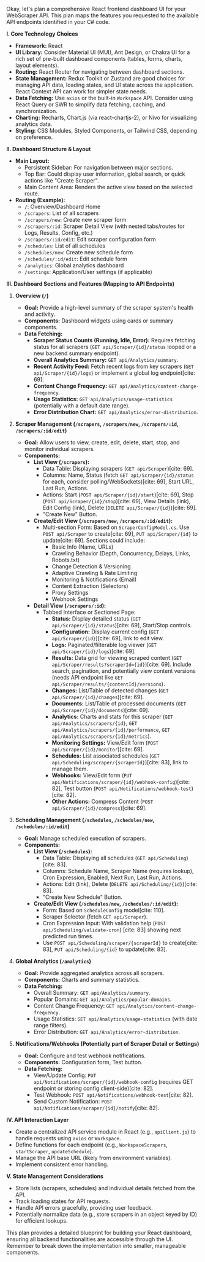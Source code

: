 Okay, let's plan a comprehensive React frontend dashboard UI for your WebScraper API. This plan maps the features you requested to the available API endpoints identified in your C# code.

**I. Core Technology Choices**

* **Framework:** React
* **UI Library:** Consider Material UI (MUI), Ant Design, or Chakra UI for a rich set of pre-built dashboard components (tables, forms, charts, layout elements).
* **Routing:** React Router for navigating between dashboard sections.
* **State Management:** Redux Toolkit or Zustand are good choices for managing API data, loading states, and UI state across the application. React Context API can work for simpler state needs.
* **Data Fetching:** Use `axios` or the built-in `Workspace` API. Consider using React Query or SWR to simplify data fetching, caching, and synchronization.
* **Charting:** Recharts, Chart.js (via react-chartjs-2), or Nivo for visualizing analytics data.
* **Styling:** CSS Modules, Styled Components, or Tailwind CSS, depending on preference.

**II. Dashboard Structure & Layout**

* **Main Layout:**
    * Persistent Sidebar: For navigation between major sections.
    * Top Bar: Could display user information, global search, or quick actions like "Create Scraper".
    * Main Content Area: Renders the active view based on the selected route.
* **Routing (Example):**
    * `/`: Overview/Dashboard Home
    * `/scrapers`: List of all scrapers
    * `/scrapers/new`: Create new scraper form
    * `/scrapers/:id`: Scraper Detail View (with nested tabs/routes for Logs, Results, Config, etc.)
    * `/scrapers/:id/edit`: Edit scraper configuration form
    * `/schedules`: List of all schedules
    * `/schedules/new`: Create new schedule form
    * `/schedules/:id/edit`: Edit schedule form
    * `/analytics`: Global analytics dashboard
    * `/settings`: Application/User settings (if applicable)

**III. Dashboard Sections and Features (Mapping to API Endpoints)**

1.  **Overview (`/`)**
    * **Goal:** Provide a high-level summary of the scraper system's health and activity.
    * **Components:** Dashboard widgets using cards or summary components.
    * **Data Fetching:**
        * **Scraper Status Counts (Running, Idle, Error):** Requires fetching status for all scrapers (`GET api/Scraper/{id}/status` looped or a new backend summary endpoint).
        * **Overall Analytics Summary:** `GET api/Analytics/summary`.
        * **Recent Activity Feed:** Fetch recent logs from key scrapers (`GET api/Scraper/{id}/logs`) or implement a global log endpoint[cite: 69].
        * **Content Change Frequency:** `GET api/Analytics/content-change-frequency`.
        * **Usage Statistics:** `GET api/Analytics/usage-statistics` (potentially with a default date range).
        * **Error Distribution Chart:** `GET api/Analytics/error-distribution`.

2.  **Scraper Management (`/scrapers`, `/scrapers/new`, `/scrapers/:id`, `/scrapers/:id/edit`)**
    * **Goal:** Allow users to view, create, edit, delete, start, stop, and monitor individual scrapers.
    * **Components:**
        * **List View (`/scrapers`):**
            * Data Table: Displaying scrapers (`GET api/Scraper`)[cite: 69].
            * Columns: Name, Status (fetch `GET api/Scraper/{id}/status` for each, consider polling/WebSockets)[cite: 69], Start URL, Last Run, Actions.
            * Actions: Start (`POST api/Scraper/{id}/start`)[cite: 69], Stop (`POST api/Scraper/{id}/stop`)[cite: 69], View Details (link), Edit Config (link), Delete (`DELETE api/Scraper/{id}`)[cite: 69].
            * "Create New" Button.
        * **Create/Edit View (`/scrapers/new`, `/scrapers/:id/edit`):**
            * Multi-section Form: Based on `ScraperConfigModel.cs`. Use `POST api/Scraper` to create[cite: 69], `PUT api/Scraper/{id}` to update[cite: 69]. Sections could include:
                * Basic Info (Name, URLs)
                * Crawling Behavior (Depth, Concurrency, Delays, Links, Robots.txt)
                * Change Detection & Versioning
                * Adaptive Crawling & Rate Limiting
                * Monitoring & Notifications (Email)
                * Content Extraction (Selectors)
                * Proxy Settings
                * Webhook Settings
        * **Detail View (`/scrapers/:id`):**
            * Tabbed Interface or Sectioned Page:
                * **Status:** Display detailed status (`GET api/Scraper/{id}/status`)[cite: 69], Start/Stop controls.
                * **Configuration:** Display current config (`GET api/Scraper/{id}`)[cite: 69], link to edit view.
                * **Logs:** Paginated/filterable log viewer (`GET api/Scraper/{id}/logs`)[cite: 69].
                * **Results:** Data grid for viewing scraped content (`GET api/Scraper/results?scraperId={id}`)[cite: 69]. Include search, pagination, and potentially view content versions (needs API endpoint like `GET api/Scraper/results/{contentId}/versions`).
                * **Changes:** List/Table of detected changes (`GET api/Scraper/{id}/changes`)[cite: 69].
                * **Documents:** List/Table of processed documents (`GET api/Scraper/{id}/documents`)[cite: 69].
                * **Analytics:** Charts and stats for this scraper (`GET api/Analytics/scrapers/{id}`, `GET api/Analytics/scrapers/{id}/performance`, `GET api/Analytics/scrapers/{id}/metrics`).
                * **Monitoring Settings:** View/Edit form (`POST api/Scraper/{id}/monitor`)[cite: 69].
                * **Schedules:** List associated schedules (`GET api/Scheduling/scraper/{scraperId}`)[cite: 83], link to manage them.
                * **Webhooks:** View/Edit form (`PUT api/Notifications/scraper/{id}/webhook-config`)[cite: 82], Test button (`POST api/Notifications/webhook-test`)[cite: 82].
                * **Other Actions:** Compress Content (`POST api/Scraper/{id}/compress`)[cite: 69].

3.  **Scheduling Management (`/schedules`, `/schedules/new`, `/schedules/:id/edit`)**
    * **Goal:** Manage scheduled execution of scrapers.
    * **Components:**
        * **List View (`/schedules`):**
            * Data Table: Displaying all schedules (`GET api/Scheduling`)[cite: 83].
            * Columns: Schedule Name, Scraper Name (requires lookup), Cron Expression, Enabled, Next Run, Last Run, Actions.
            * Actions: Edit (link), Delete (`DELETE api/Scheduling/{id}`)[cite: 83].
            * "Create New Schedule" Button.
        * **Create/Edit View (`/schedules/new`, `/schedules/:id/edit`):**
            * Form: Based on `ScheduleConfig` model[cite: 110].
            * Scraper Selector (fetch `GET api/Scraper`).
            * Cron Expression Input: With validation help (`POST api/Scheduling/validate-cron`) [cite: 83] showing next predicted run times.
            * Use `POST api/Scheduling/scraper/{scraperId}` to create[cite: 83], `PUT api/Scheduling/{id}` to update[cite: 83].

4.  **Global Analytics (`/analytics`)**
    * **Goal:** Provide aggregated analytics across all scrapers.
    * **Components:** Charts and summary statistics.
    * **Data Fetching:**
        * Overall Summary: `GET api/Analytics/summary`.
        * Popular Domains: `GET api/Analytics/popular-domains`.
        * Content Change Frequency: `GET api/Analytics/content-change-frequency`.
        * Usage Statistics: `GET api/Analytics/usage-statistics` (with date range filters).
        * Error Distribution: `GET api/Analytics/error-distribution`.

5.  **Notifications/Webhooks (Potentially part of Scraper Detail or Settings)**
    * **Goal:** Configure and test webhook notifications.
    * **Components:** Configuration form, Test button.
    * **Data Fetching:**
        * View/Update Config: `PUT api/Notifications/scraper/{id}/webhook-config` (requires GET endpoint or storing config client-side)[cite: 82].
        * Test Webhook: `POST api/Notifications/webhook-test`[cite: 82].
        * Send Custom Notification: `POST api/Notifications/scraper/{id}/notify`[cite: 82].

**IV. API Interaction Layer**

* Create a centralized API service module in React (e.g., `apiClient.js`) to handle requests using `axios` or `Workspace`.
* Define functions for each endpoint (e.g., `WorkspaceScrapers`, `startScraper`, `updateSchedule`).
* Manage the API base URL (likely from environment variables).
* Implement consistent error handling.

**V. State Management Considerations**

* Store lists (scrapers, schedules) and individual details fetched from the API.
* Track loading states for API requests.
* Handle API errors gracefully, providing user feedback.
* Potentially normalize data (e.g., store scrapers in an object keyed by ID) for efficient lookups.

This plan provides a detailed blueprint for building your React dashboard, ensuring all backend functionalities are accessible through the UI. Remember to break down the implementation into smaller, manageable components.
